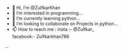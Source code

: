 - 👋 Hi, I’m @ZulfkarKhan
- 👀 I’m interested in programming...
- 🌱 I’m currently learning python...
- 💞️ I’m looking to collaborate on Projects in python...
- 📫 How to reach me :
    insta :- @Zulfkar_  
    facebook:- Zulfkarkhan786
    
...

<!---
ZulfkarKhan/ZulfkarKhan is a ✨ special ✨ repository because its `README.md` (this file) appears on your GitHub profile.
You can click the Preview link to take a look at your changes.
--->
